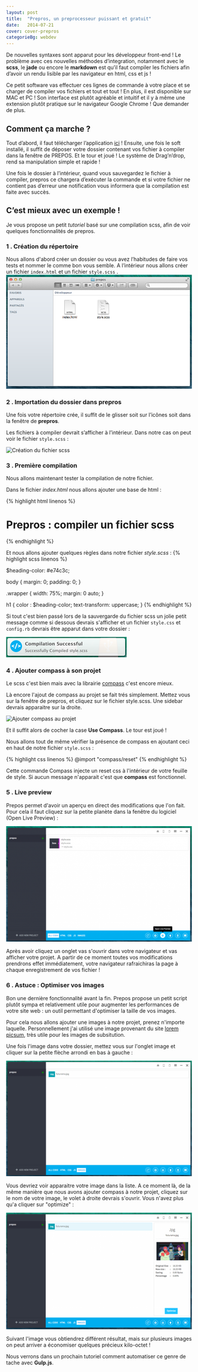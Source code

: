 ```yaml
---
layout: post
title:  "Prepros, un preprocesseur puissant et gratuit"
date:   2014-07-21
cover: cover-prepros
categorieBg: webdev
---
```


De nouvelles syntaxes sont apparut pour les développeur front-end ! Le problème avec ces nouvelles méthodes d’integration, notamment avec le **scss**, le **jade** ou encore le **markdown** est qu’il faut compiler les fichiers afin d’avoir un rendu lisible par les navigateur en html, css et js !

Ce petit software vas effectuer ces lignes de commande à votre place et se charger de compiler vos fichiers et tout et tout ! En plus, il est disponible sur MAC et PC ! Son interface est plutôt agréable et intuitif et il y à même une extension plutôt pratique sur le navigateur Google Chrome ! Que demander de plus.

## Comment ça marche ?

Tout d’abord, il faut télécharger l’application [ici](http://alphapixels.com/prepros/ "Télécharger Prepros") ! Ensuite, une fois le soft installé, il suffit de déposer votre dossier contenant vos fichier à compiler dans la fenêtre de PREPOS. Et le tour et joué ! Le système de Drag’n’drop, rend sa manipulation simple et rapide !

Une fois le dossier à l’intérieur, quand vous sauvegardez le fichier à compiler, prepros ce chargera d’exécuter la commande et si votre fichier ne contient pas d’erreur une notification vous informera que la compilation est faite avec succès.

## C’est mieux avec un exemple !

Je vous propose un petit *tutoriel* basé sur une compilation scss, afin de voir quelques fonctionnalités de prepros.

### 1 . Création du répertoire

Nous allons d'abord créer un dossier ou vous avez l’habitudes de faire vos tests et nommer le comme bon vous semble. A l’intérieur nous allons créer un fichier ```index.html``` et un fichier ```style.scss```
.![Prepros mise en place](/uploads/prepros/prepos-part-1.jpg)

### 2 . Importation du dossier dans prepros

Une fois votre répertoire crée, il suffit de le glisser soit sur l’icônes soit dans la fenêtre de **prepros**.

Les fichiers à compiler devrait s’afficher à l’intérieur. Dans notre cas on peut voir le fichier ```style.scss``` :

![Création du fichier scss](/uploads/prepros/prepos-part-2-1024x646.jpg)

### 3 . Première compilation

Nous allons maintenant tester la compilation de notre fichier.

Dans le fichier _index.html_ nous allons ajouter une base de html :

{% highlight html linenos %}
<!DOCTYPE html>
<html>
    <head>
        <meta charset="UTF-8">
        <title>Prepos</title>
    </head>
    <body>
        <div class="wrapper">
            <h1>Prepros : compiler un fichier scss</h1>
        </div>
    </body>
</html>
{% endhighlight %}

Et nous allons ajouter quelques règles dans notre fichier _style.scss_ :
{% highlight scss linenos %}

$heading-color: #e74c3c;

body {
    margin: 0;
    padding: 0;
}

.wrapper {
    width: 75%;
    margin: 0 auto;
}

h1 {
    color : $heading-color;
    text-transform: uppercase;
}
{% endhighlight %}

Si tout c'est bien passé lors de la sauvergarde du fichier scss un jolie petit message comme si dessous devrais s'afficher et un fichier ```style.css``` et ```config.rb``` devrais être apparut dans votre dossier :

![Succès prepros](/uploads/prepros/prepros-part-3.jpg)

### 4 . Ajouter compass à son projet

Le scss c'est bien mais avec la librairie [compass](link-compass "Librairie compass") c'est encore mieux.

Là encore l'ajout de compass au projet se fait trés simplement. Mettez vous sur la fenêtre de prepros, et cliquez sur le fichier style.scss. Une sidebar devrais apparaitre sur la droite.

![Ajouter compass au projet](/uploads/prepros/prepos-part-4-1024x645.jpg)

Et il suffit alors de cocher la case **Use Compass**. Le tour est joué !

Nous allons tout de même vérifier la présence de compass en ajoutant ceci en haut de notre fichier ```style.scss``` :

{% highlight css linenos %}
@import "compass/reset"
{% endhighlight %}

Cette commande Compass injecte un reset css à l'intérieur de votre feuille de style. Si aucun message n'apparait c'est que **compass** est fonctionnel.

### 5 . Live preview

Prepos permet d'avoir un aperçu en direct des modifications que l'on fait. Pour cela il faut cliquez sur la petite planète dans la fenêtre du logiciel (Open Live Preview) :

![Livepreview Prepros](/uploads/prepros/prepos-part-5.jpg)

Après avoir cliquez un onglet vas s'ouvrir dans votre navigateur et vas afficher votre projet. A partir de ce moment toutes vos modifications prendrons effet immédiatement, votre navigateur rafraichiras la page à chaque enregistrement de vos fichier !

### 6 . Astuce : Optimiser vos images

Bon une dernière fonctionnalité avant la fin. Prepos propose un petit script plutôt sympa et relativement utile pour augmenter les performances de votre site web : un outil permettant d'optimiser la taille de vos images.

Pour cela nous allons ajouter une images à notre projet, prenez n'importe laquelle. Personnellement j'ai utilisé une image provenant du site [lorem picsum](http://lorempicsum.com/#futurama "Aller sur Lorem Picsum"), très utile pour les images de subsitution.

Une fois l'image dans votre dossier, mettez vous sur l'onglet image et cliquer sur la petite flèche arrondi en bas à gauche :

![Ajouter image prepros](/uploads/prepros/prepros-part-6.jpg)

Vous devriez voir apparaitre votre image dans la liste. A ce moment là, de la même manière que nous avons ajouter compass à notre projet, cliquez sur le nom de votre image, le volet à droite devrais s'ouvrir. Vous n'avez plus qu'a cliquer sur "optimize" :

![Optimisation image](/uploads/prepros/prepros-part-6.1.jpg)

Suivant l'image vous obtiendrez différent résultat, mais sur plusieurs images on peut arriver a économiser quelques précieux kilo-octet !

Nous verrons dans un prochain tutoriel comment automatiser ce genre de tache avec **Gulp.js**.